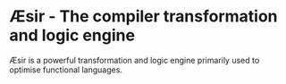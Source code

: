 # Æsir - The compiler transformation and logic engine
Æsir is a powerful transformation and logic engine primarily used to optimise functional languages.
